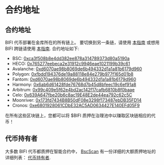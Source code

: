 # 合约地址

## 合约地址

BIFI 代币部署在金库所在的所有链上。 要切换到另一条链，请使用 [本指南](../how-to-guides/how-to-add-and-switch-networks-on-beefy-finance.md) 或想用 BIFI 跨链请使用 [本指南](../how-to-guides/how-to-bridge-bifi-cross-chain.md). 合约地址如下:

* BSC: [0xca3f508b8e4dd382ee878a314789373d80a5190a](https://bscscan.com/token/0xca3f508b8e4dd382ee878a314789373d80a5190a)
* HECO: [0x765277eebeca2e31912c9946eae1021199b39c61](https://hecoinfo.com/token/0x765277eebeca2e31912c9946eae1021199b39c61)
* Avalanche: [0xd6070ae98b8069de6b494332d1a1a81b6179d960](https://snowtrace.io/token/0xd6070ae98b8069de6b494332d1a1a81b6179d960)
* Polygon: [0xfbdd194376de19a88118e84e279b977f165d01b8](https://polygonscan.com/token/0xFbdd194376de19a88118e84E279b977f165d01b8)
* Fantom: [0xd6070ae98b8069de6b494332d1a1a81b6179d960](https://ftmscan.com/token/0xd6070ae98b8069de6b494332d1a1a81b6179d960)
* Harmony: [0x6ab6d61428fde76768d7b45d8bfeec19c6ef91a8](https://explorer.harmony.one/address/0x6ab6d61428fde76768d7b45d8bfeec19c6ef91a8)
* Arbitrum: [0x99c409e5f62e4bd2ac142f17cafb6810b8f0baae](https://arbiscan.io/token/0x99c409e5f62e4bd2ac142f17cafb6810b8f0baae)
* Celo: [0x639A647fbe20b6c8ac19E48E2de44ea792c62c5C](https://explorer.celo.org/token/0x639A647fbe20b6c8ac19E48E2de44ea792c62c5C/token-transfers)
* Moonriver: [0x173fd7434B8B50dF08e3298f173487ebDB35FD14](https://moonriver.moonscan.io/token/0x173fd7434B8B50dF08e3298f173487ebDB35FD14)
* Cronos: [0xe6801928061CDbE32AC5AD0634427E140EFd05F9](https://cronos.crypto.org/explorer/tokens/0xe6801928061CDbE32AC5AD0634427E140EFd05F9/token-transfers)

在所有这些区块链上，您都可以将 $BIFI 质押在治理池中以赚取区块链相应的代币！

## 代币持有者

大多数 BIFI 代币都质押在智能合约中， [BscScan](https://bscscan.com/) 有一份详细的大额质押地址的详细列表： [代币持有者](https://bscscan.com/token/tokenholderchart/0xca3f508b8e4dd382ee878a314789373d80a5190a).

